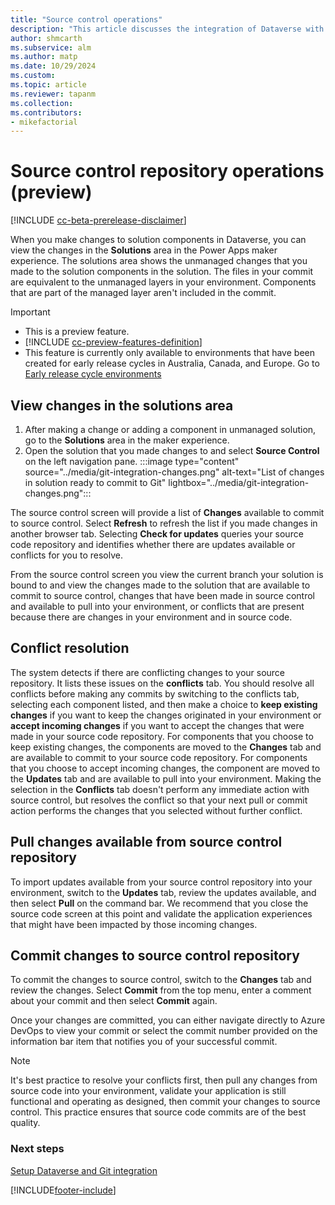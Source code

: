 ```yaml
---
title: "Source control operations"
description: "This article discusses the integration of Dataverse with Git, focusing on viewing changes, committing and pulling changes."
author: shmcarth
ms.subservice: alm
ms.author: matp
ms.date: 10/29/2024
ms.custom: 
ms.topic: article
ms.reviewer: tapanm
ms.collection: 
ms.contributors:
- mikefactorial
---
```

# Source control repository operations (preview)

[!INCLUDE [cc-beta-prerelease-disclaimer](../../includes/cc-beta-prerelease-disclaimer.md)]

When you make changes to solution components in Dataverse, you can view the changes in the **Solutions** area in the Power Apps maker experience. The solutions area shows the unmanaged changes that you made to the solution components in the solution. The files in your commit are equivalent to the unmanaged layers in your environment. Components that are part of the managed layer aren't included in the commit.

> [!IMPORTANT]
>
> - This is a preview feature.
> - [!INCLUDE [cc-preview-features-definition](../../includes/cc-preview-features-definition.md)]
> - This feature is currently only available to environments that have been created for early release cycles in Australia, Canada, and Europe. Go to [Early release cycle environments](/power-platform/admin/early-release#create-early-release-cycle-environments)

## View changes in the solutions area

1. After making a change or adding a component in unmanaged solution, go to the **Solutions** area in the maker experience.
1. Open the solution that you  made changes to and select **Source Control** on the left navigation pane.
   :::image type="content" source="../media/git-integration-changes.png" alt-text="List of changes in solution ready to commit to Git" lightbox="../media/git-integration-changes.png":::

The source control screen will provide a list of **Changes** available to commit to source control. Select **Refresh** to refresh the list if you made changes in another browser tab. Selecting **Check for updates** queries your source code repository and identifies whether there are updates available or conflicts for you to resolve.

From the source control screen you view the current branch your solution is bound to and view the changes made to the solution that are available to commit to source control, changes that have been made in source control and available to pull into your environment, or conflicts that are present because there are changes in your environment and in source code.

## Conflict resolution

The system detects if there are conflicting changes to your source repository. It lists these issues on the **conflicts** tab. You should resolve all conflicts before making any commits by switching to the conflicts tab, selecting each component listed, and then make a choice to **keep existing changes** if you want to keep the changes originated in your environment or **accept incoming changes** if you want to accept the changes that were made in your source code repository. For components that you choose to keep existing changes, the components are moved to the **Changes** tab and are available to commit to your source code repository. For components that you choose to accept incoming changes, the component are moved to the **Updates** tab and are available to pull into your environment. Making the selection in the **Conflicts** tab doesn't perform any immediate action with source control, but resolves the conflict so that your next pull or commit action performs the changes that you selected without further conflict.

## Pull changes available from source control repository

To import updates available from your source control repository into your environment, switch to the **Updates** tab, review the updates available, and then select **Pull** on the command bar. We recommend that you close the source code screen at this point and validate the application experiences that might have been impacted by those incoming changes.

## Commit changes to source control repository

To commit the changes to source control, switch to the **Changes** tab and review the changes. Select **Commit** from the top menu, enter a comment about your commit and then select **Commit** again.

Once your changes are committed, you can either navigate directly to Azure DevOps to view your commit or select the commit number provided on the information bar item that notifies you of your successful commit.

> [!NOTE]
> It's best practice to resolve your conflicts first, then pull any changes from source code into your environment, validate your application is still functional and operating as designed, then commit your changes to source control. This practice ensures that source code commits are of the best quality.

### Next steps

[Setup Dataverse and Git integration](/power-platform/alm/git-integration/connecting-to-git)  


[!INCLUDE[footer-include](../../includes/footer-banner.md)]
